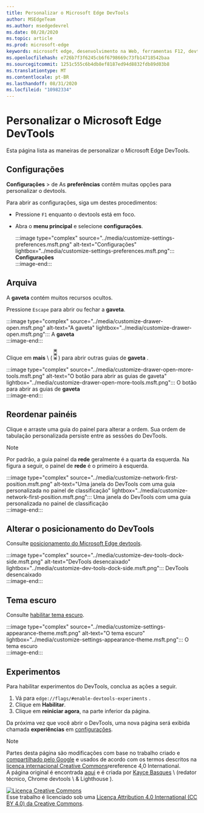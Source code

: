 ```yaml
---
title: Personalizar o Microsoft Edge DevTools
author: MSEdgeTeam
ms.author: msedgedevrel
ms.date: 08/28/2020
ms.topic: article
ms.prod: microsoft-edge
keywords: microsoft edge, desenvolvimento na Web, ferramentas F12, devtools
ms.openlocfilehash: e726b7f3f6245cb6f6798669c73fb14718542baa
ms.sourcegitcommit: 1251c555c6b4db8ef8187ed94d8832fdb89d03b8
ms.translationtype: MT
ms.contentlocale: pt-BR
ms.lasthandoff: 08/31/2020
ms.locfileid: "10982334"
---
```

<!-- Copyright Kayce Basques 

   Licensed under the Apache License, Version 2.0 (the "License");
   you may not use this file except in compliance with the License.
   You may obtain a copy of the License at

       https://www.apache.org/licenses/LICENSE-2.0

   Unless required by applicable law or agreed to in writing, software
   distributed under the License is distributed on an "AS IS" BASIS,
   WITHOUT WARRANTIES OR CONDITIONS OF ANY KIND, either express or implied.
   See the License for the specific language governing permissions and
   limitations under the License.  -->





# Personalizar o Microsoft Edge DevTools   

  

Esta página lista as maneiras de personalizar o Microsoft Edge DevTools.  

## Configurações   

**Configurações**  >  de As **preferências** contêm muitas opções para personalizar o devtools.  

Para abrir as configurações, siga um destes procedimentos:  

*   Pressione `F1` enquanto o devtools está em foco.  
*   Abra o **menu principal** e selecione **configurações**.  
    
    :::image type="complex" source="../media/customize-settings-preferences.msft.png" alt-text="Configurações" lightbox="../media/customize-settings-preferences.msft.png":::
       **Configurações**  
    :::image-end:::  
    
## Arquiva   

A **gaveta** contém muitos recursos ocultos.  

Pressione `Escape` para abrir ou fechar a **gaveta**.  

:::image type="complex" source="../media/customize-drawer-open.msft.png" alt-text="A gaveta" lightbox="../media/customize-drawer-open.msft.png":::
   A **gaveta**  
:::image-end:::  

Clique em **mais** \ ( ![ mais ][ImageMoreIcon] \) para abrir outras guias de **gaveta** .  

:::image type="complex" source="../media/customize-drawer-open-more-tools.msft.png" alt-text="O botão para abrir as guias de gaveta" lightbox="../media/customize-drawer-open-more-tools.msft.png":::
   O botão para abrir as guias de **gaveta**  
:::image-end:::  

## Reordenar painéis   

Clique e arraste uma guia do painel para alterar a ordem.  Sua ordem de tabulação personalizada persiste entre as sessões do DevTools.  

> [!NOTE]
> Por padrão, a guia painel da **rede** geralmente é a quarta da esquerda.  Na figura a seguir, o painel de **rede** é o primeiro à esquerda.  

:::image type="complex" source="../media/customize-network-first-position.msft.png" alt-text="Uma janela do DevTools com uma guia personalizada no painel de classificação" lightbox="../media/customize-network-first-position.msft.png":::
   Uma janela do DevTools com uma guia personalizada no painel de classificação  
:::image-end:::  

## Alterar o posicionamento do DevTools   

Consulte [posicionamento do Microsoft Edge devtools][DevToolsPlacement].  

:::image type="complex" source="../media/customize-dev-tools-dock-side.msft.png" alt-text="DevTools desencaixado" lightbox="../media/customize-dev-tools-dock-side.msft.png":::
   DevTools desencaixado  
:::image-end:::  

## Tema escuro   

Consulte [habilitar tema escuro][DarkTheme].  

:::image type="complex" source="../media/customize-settings-appearance-theme.msft.png" alt-text="O tema escuro" lightbox="../media/customize-settings-appearance-theme.msft.png":::
   O tema escuro  
:::image-end:::  

## Experimentos   

Para habilitar experimentos do DevTools, conclua as ações a seguir.  

1.  Vá para `edge://flags/#enable-devtools-experiments` .  
1.  Clique em **Habilitar**.  
1.  Clique em **reiniciar agora**, na parte inferior da página.  

Da próxima vez que você abrir o DevTools, uma nova página será exibida chamada **experiências** em [configurações](#settings).  

<!--  
   

  
-->  

<!-- image links -->  

[ImageMoreIcon]: ../media/more-icon.msft.png  

<!-- links -->  

[DevToolsPlacement]: ./placement.md "Alterar o posicionamento do Microsoft Edge DevTools | Documentos da Microsoft"  
[DarkTheme]: ./dark-theme.md "Habilitar tema escuro no Microsoft Edge DevTools | Documentos da Microsoft"  

> [!NOTE]
> Partes desta página são modificações com base no trabalho criado e [compartilhado pelo Google][GoogleSitePolicies] e usados de acordo com os termos descritos na [licença internacional Creative Commons][CCA4IL]rereference 4,0 International.  
> A página original é encontrada [aqui](https://developers.google.com/web/tools/chrome-devtools/customize/index) e é criada por [Kayce Basques][KayceBasques] \ (redator técnico, Chrome devtools \ & Lighthouse \).  

[![Licença Creative Commons][CCby4Image]][CCA4IL]  
Esse trabalho é licenciado sob uma [Licença Attribution 4.0 International (CC BY 4.0) da Creative Commons][CCA4IL].  

[CCA4IL]: https://creativecommons.org/licenses/by/4.0  
[CCby4Image]: https://i.creativecommons.org/l/by/4.0/88x31.png  
[GoogleSitePolicies]: https://developers.google.com/terms/site-policies  
[KayceBasques]: https://developers.google.com/web/resources/contributors/kaycebasques  
